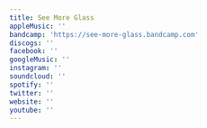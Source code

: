 ```yaml
---
title: See More Glass
appleMusic: ''
bandcamp: 'https://see-more-glass.bandcamp.com'
discogs: ''
facebook: ''
googleMusic: ''
instagram: ''
soundcloud: ''
spotify: ''
twitter: ''
website: ''
youtube: ''
---
```

